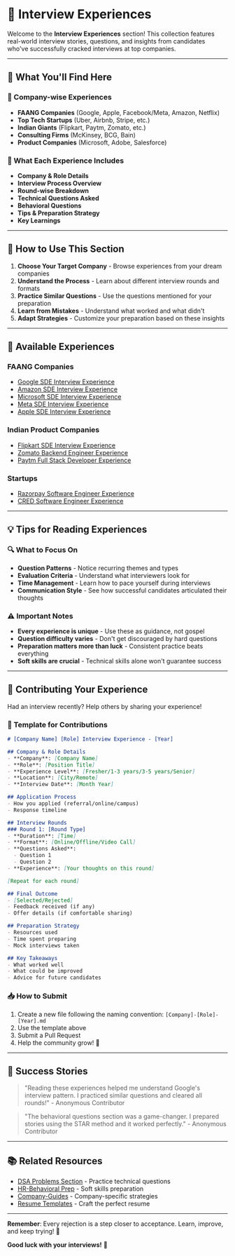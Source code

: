 # 💼 Interview Experiences

Welcome to the **Interview Experiences** section! This collection features real-world interview stories, questions, and insights from candidates who've successfully cracked interviews at top companies.

---

## 📂 What You'll Find Here

### 🏢 Company-wise Experiences
- **FAANG Companies** (Google, Apple, Facebook/Meta, Amazon, Netflix)
- **Top Tech Startups** (Uber, Airbnb, Stripe, etc.)
- **Indian Giants** (Flipkart, Paytm, Zomato, etc.)
- **Consulting Firms** (McKinsey, BCG, Bain)
- **Product Companies** (Microsoft, Adobe, Salesforce)

### 📝 What Each Experience Includes
- **Company & Role Details**
- **Interview Process Overview**
- **Round-wise Breakdown**
- **Technical Questions Asked**
- **Behavioral Questions**
- **Tips & Preparation Strategy**
- **Key Learnings**

---

## 🎯 How to Use This Section

1. **Choose Your Target Company** - Browse experiences from your dream companies
2. **Understand the Process** - Learn about different interview rounds and formats
3. **Practice Similar Questions** - Use the questions mentioned for your preparation
4. **Learn from Mistakes** - Understand what worked and what didn't
5. **Adapt Strategies** - Customize your preparation based on these insights

---

## 📑 Available Experiences

### FAANG Companies
- [Google SDE Interview Experience](./Google-SDE-2024.md)
- [Amazon SDE Interview Experience](./Amazon-SDE-2024.md)
- [Microsoft SDE Interview Experience](./Microsoft-SDE-2024.md)
- [Meta SDE Interview Experience](./Meta-SDE-2024.md)
- [Apple SDE Interview Experience](./Apple-SDE-2024.md)

### Indian Product Companies
- [Flipkart SDE Interview Experience](./Flipkart-SDE-2024.md)
- [Zomato Backend Engineer Experience](./Zomato-Backend-2024.md)
- [Paytm Full Stack Developer Experience](./Paytm-Fullstack-2024.md)

### Startups
- [Razorpay Software Engineer Experience](./Razorpay-SDE-2024.md)
- [CRED Software Engineer Experience](./CRED-SDE-2024.md)

---

## 💡 Tips for Reading Experiences

### 🔍 What to Focus On
- **Question Patterns** - Notice recurring themes and types
- **Evaluation Criteria** - Understand what interviewers look for
- **Time Management** - Learn how to pace yourself during interviews
- **Communication Style** - See how successful candidates articulated their thoughts

### ⚠️ Important Notes
- **Every experience is unique** - Use these as guidance, not gospel
- **Question difficulty varies** - Don't get discouraged by hard questions
- **Preparation matters more than luck** - Consistent practice beats everything
- **Soft skills are crucial** - Technical skills alone won't guarantee success

---

## 🤝 Contributing Your Experience

Had an interview recently? Help others by sharing your experience!

### 📝 Template for Contributions
```markdown
# [Company Name] [Role] Interview Experience - [Year]

## Company & Role Details
- **Company**: [Company Name]
- **Role**: [Position Title]
- **Experience Level**: [Fresher/1-3 years/3-5 years/Senior]
- **Location**: [City/Remote]
- **Interview Date**: [Month Year]

## Application Process
- How you applied (referral/online/campus)
- Response timeline

## Interview Rounds
### Round 1: [Round Type]
- **Duration**: [Time]
- **Format**: [Online/Offline/Video Call]
- **Questions Asked**: 
  - Question 1
  - Question 2
- **Experience**: [Your thoughts on this round]

[Repeat for each round]

## Final Outcome
- [Selected/Rejected]
- Feedback received (if any)
- Offer details (if comfortable sharing)

## Preparation Strategy
- Resources used
- Time spent preparing
- Mock interviews taken

## Key Takeaways
- What worked well
- What could be improved
- Advice for future candidates
```

### 📥 How to Submit
1. Create a new file following the naming convention: `[Company]-[Role]-[Year].md`
2. Use the template above
3. Submit a Pull Request
4. Help the community grow! 🌱

---

## 🌟 Success Stories

> "Reading these experiences helped me understand Google's interview pattern. I practiced similar questions and cleared all rounds!" - Anonymous Contributor

> "The behavioral questions section was a game-changer. I prepared stories using the STAR method and it worked perfectly." - Anonymous Contributor

---

## 📚 Related Resources

- [DSA Problems Section](../DSA/) - Practice technical questions
- [HR-Behavioral Prep](../HR-Behavioral/) - Soft skills preparation
- [Company-Guides](../Company-Guides/) - Company-specific strategies
- [Resume Templates](../Resume/) - Craft the perfect resume

---

**Remember**: Every rejection is a step closer to acceptance. Learn, improve, and keep trying! 💪

**Good luck with your interviews!** 🚀